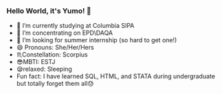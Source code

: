 ### Hello World, it's Yumo! 👋
- :school: I’m currently studying at Columbia SIPA 
- 🌱 I’m concentrating on EPD\DAQA
- :pray: I’m looking for summer internship (so hard to get one!)
- 😄 Pronouns: She/Her/Hers
- :scorpius:Constellation: Scorpius
- :sunglasses:MBTI: ESTJ
- 😪relaxed: Sleeping
- Fun fact: I have learned SQL, HTML, and STATA during undergraduate but totally forget them all:sweat:


